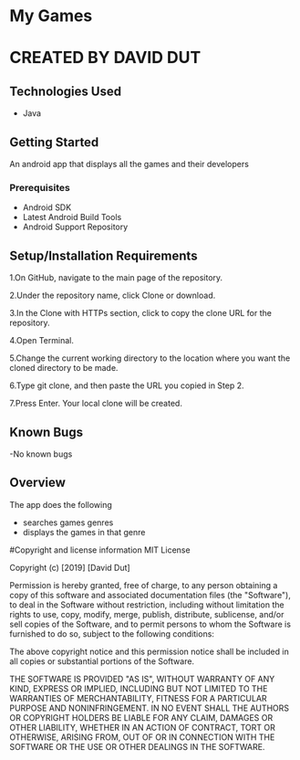 # My Games

# CREATED BY DAVID DUT

## Technologies Used
- Java

## Getting Started
   An android app that displays all the games and their developers

### Prerequisites
   - Android SDK
   - Latest Android Build Tools
   - Android Support Repository
## Setup/Installation Requirements 
   1.On GitHub, navigate to the main page of the repository.
   
   2.Under the repository name, click Clone or download.
   
   3.In the Clone with HTTPs section, click to copy the clone URL for the repository.
   
   4.Open Terminal.
   
   5.Change the current working directory to the location where you want the cloned directory to be made.
   
   6.Type git clone, and then paste the URL you copied in Step 2.
   
   7.Press Enter. Your local clone will be created.
## Known Bugs
-No known bugs

## Overview
The app does the following
- searches games genres
- displays the games in that genre

#Copyright and license information
MIT License

Copyright (c) [2019] [David Dut]

Permission is hereby granted, free of charge, to any person obtaining a copy of this software and associated documentation files (the "Software"), to deal in the Software without restriction, including without limitation the rights to use, copy, modify, merge, publish, distribute, sublicense, and/or sell copies of the Software, and to permit persons to whom the Software is furnished to do so, subject to the following conditions:

The above copyright notice and this permission notice shall be included in all copies or substantial portions of the Software.

THE SOFTWARE IS PROVIDED "AS IS", WITHOUT WARRANTY OF ANY KIND, EXPRESS OR IMPLIED, INCLUDING BUT NOT LIMITED TO THE WARRANTIES OF MERCHANTABILITY, FITNESS FOR A PARTICULAR PURPOSE AND NONINFRINGEMENT. IN NO EVENT SHALL THE AUTHORS OR COPYRIGHT HOLDERS BE LIABLE FOR ANY CLAIM, DAMAGES OR OTHER LIABILITY, WHETHER IN AN ACTION OF CONTRACT, TORT OR OTHERWISE, ARISING FROM, OUT OF OR IN CONNECTION WITH THE SOFTWARE OR THE USE OR OTHER DEALINGS IN THE SOFTWARE.